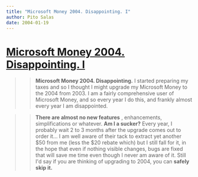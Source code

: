 ```yaml
---
title: "Microsoft Money 2004. Disappointing. I"
author: Pito Salas
date: 2004-01-19
---
```

# [Microsoft Money 2004. Disappointing. I](None)



>>

>> **Microsoft Money 2004. Disappointing.** I started preparing my taxes and
so I thought I might upgrade my Microsoft Money to the 2004 from 2003. I am a
fairly comprehensive user of Microsoft Money, and so every year I do this, and
frankly almost every year I am disappointed.

>>

>>  
>
>>

>> **There are almost no new features** , enhancements, simplifications or
whatever. **Am I a sucker?** Every year, I probably wait 2 to 3 months after
the upgrade comes out to order it… I am well aware of their tack to extract
yet another $50 from me (less the $20 rebate which) but I still fall for it,
in the hope that even if nothing visible changes, bugs are fixed that will
save me time even though I never am aware of it. Still I'd say if you are
thinking of upgrading to 2004, you can **safely skip it.**


